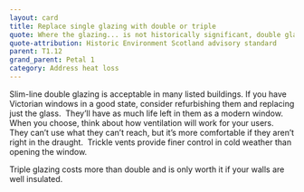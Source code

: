 ```yaml
---
layout: card
title: Replace single glazing with double or triple
quote: Where the glazing... is not historically significant, double glazing units such as slimline can often be fitted into the existing window frames.
quote-attribution: Historic Environment Scotland advisory standard
parent: T1.12
grand_parent: Petal 1
category: Address heat loss
---
```


<p>Slim-line double glazing is acceptable in many listed buildings. If you have Victorian windows in a good state, consider refurbishing them and replacing just the glass.  They’ll have as much life left in them as a modern window.  When you choose, think about how ventilation will work for your users.  They can’t use what they can’t reach, but it’s more comfortable if they aren’t right in the draught.  Trickle vents provide finer control in cold weather than opening the window.   </p><p>Triple glazing costs more than double and is only worth it if your walls are well insulated. </p> 

